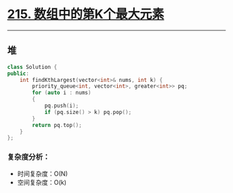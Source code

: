 # [215. 数组中的第K个最大元素](https://leetcode-cn.com/problems/kth-largest-element-in-an-array/)

---

## 堆

```cpp
class Solution {
public:
    int findKthLargest(vector<int>& nums, int k) {
        priority_queue<int, vector<int>, greater<int>> pq;
        for (auto i : nums)
        {
            pq.push(i);
            if (pq.size() > k) pq.pop();
        }
        return pq.top();
    }
};
```

### 复杂度分析：

- 时间复杂度：O(N)
- 空间复杂度：O(k)